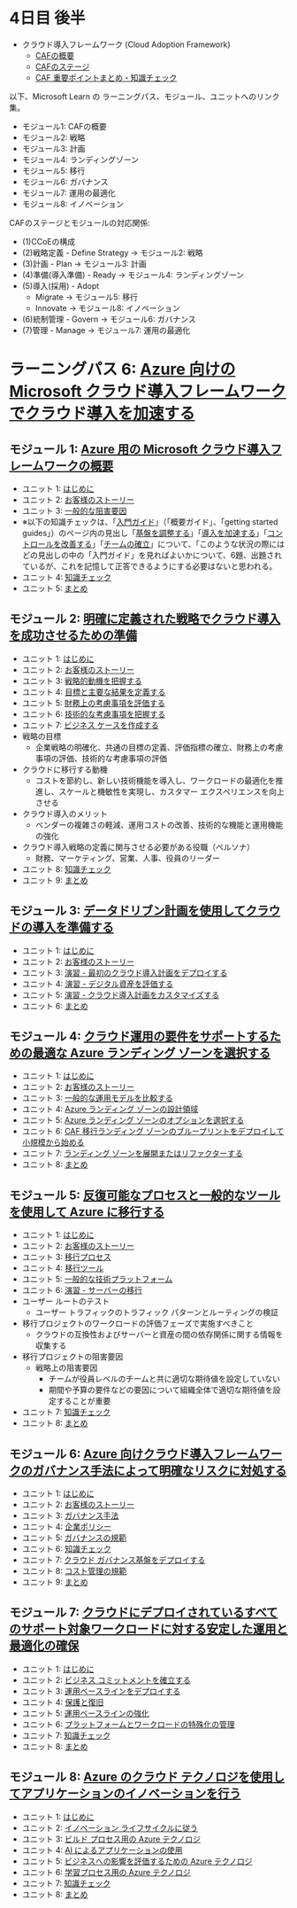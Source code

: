# 4日目 後半

- クラウド導入フレームワーク (Cloud Adoption Framework)
  - [CAFの概要](caf.md)
  - [CAFのステージ](caf-stages.md)
  - [CAF 重要ポイントまとめ・知識チェック](caf-check.md)

以下、Microsoft Learn の ラーニングパス、モジュール、ユニットへのリンク集。

- モジュール1: CAFの概要
- モジュール2: 戦略
- モジュール3: 計画
- モジュール4: ランディングゾーン
- モジュール5: 移行
- モジュール6: ガバナンス
- モジュール7: 運用の最適化
- モジュール8: イノベーション

CAFのステージとモジュールの対応関係:
- (1)CCoEの構成
- (2)戦略定義 - Define Strategy → モジュール2: 戦略
- (3)計画 - Plan → モジュール3: 計画
- (4)準備(導入準備) - Ready → モジュール4: ランディングゾーン
- (5)導入(採用) - Adopt 
  - Migrate → モジュール5: 移行
  - Innovate → モジュール8: イノベーション
- (6)統制管理 - Govern → モジュール6: ガバナンス
- (7)管理 - Manage → モジュール7: 運用の最適化


# ラーニングパス 6: [Azure 向けの Microsoft クラウド導入フレームワークでクラウド導入を加速する](https://docs.microsoft.com/ja-jp/learn/paths/cloud-adoption-framework/)
## モジュール 1: [Azure 用の Microsoft クラウド導入フレームワークの概要](https://docs.microsoft.com/ja-jp/learn/modules/cloud-adoption-framework-getting-started/)
- ユニット 1: [はじめに](https://docs.microsoft.com/ja-jp/learn/modules/cloud-adoption-framework-getting-started/1-introduction)
- ユニット 2: [お客様のストーリー](https://docs.microsoft.com/ja-jp/learn/modules/cloud-adoption-framework-getting-started/2-customer-narrative)
- ユニット 3: [一般的な阻害要因](https://docs.microsoft.com/ja-jp/learn/modules/cloud-adoption-framework-getting-started/3-common-blockers)
- ※以下の知識チェックは、「[入門ガイド](https://docs.microsoft.com/ja-jp/azure/cloud-adoption-framework/get-started/)」（「概要ガイド」、「getting started guides」）のページ内の見出し「[基盤を調整する](https://docs.microsoft.com/ja-jp/azure/cloud-adoption-framework/get-started/#align-foundation)」「[導入を加速する](https://docs.microsoft.com/ja-jp/azure/cloud-adoption-framework/get-started/#accelerate-adoption)」「[コントロールを改善する](https://docs.microsoft.com/ja-jp/azure/cloud-adoption-framework/get-started/#improve-controls)」「[チームの確立](https://docs.microsoft.com/ja-jp/azure/cloud-adoption-framework/get-started/#establish-teams)」について、「このような状況の際にはどの見出しの中の「入門ガイド」を見ればよいかについて、6題、出題されているが、これを記憶して正答できるようにする必要はないと思われる。
- ユニット 4: [知識チェック](https://docs.microsoft.com/ja-jp/learn/modules/cloud-adoption-framework-getting-started/4-knowledge-check)
- ユニット 5: [まとめ](https://docs.microsoft.com/ja-jp/learn/modules/cloud-adoption-framework-getting-started/5-summary)
## モジュール 2: [明確に定義された戦略でクラウド導入を成功させるための準備](https://docs.microsoft.com/ja-jp/learn/modules/cloud-adoption-framework-strategy/)
- ユニット 1: [はじめに](https://docs.microsoft.com/ja-jp/learn/modules/cloud-adoption-framework-strategy/1-introduction)
- ユニット 2: [お客様のストーリー](https://docs.microsoft.com/ja-jp/learn/modules/cloud-adoption-framework-strategy/2-customer-narrative)
- ユニット 3: [戦略的動機を把握する](https://docs.microsoft.com/ja-jp/learn/modules/cloud-adoption-framework-strategy/3-capture-strategic-motivation)
- ユニット 4: [目標と主要な結果を定義する](https://docs.microsoft.com/ja-jp/learn/modules/cloud-adoption-framework-strategy/4-define-objective-key-result)
- ユニット 5: [財務上の考慮事項を評価する](https://docs.microsoft.com/ja-jp/learn/modules/cloud-adoption-framework-strategy/5-evaluate-financial-considerations)
- ユニット 6: [技術的な考慮事項を把握する](https://docs.microsoft.com/ja-jp/learn/modules/cloud-adoption-framework-strategy/6-understand-technical-considerations)
- ユニット 7: [ビジネス ケースを作成する](https://docs.microsoft.com/ja-jp/learn/modules/cloud-adoption-framework-strategy/7a-create-a-business-case)
- 戦略の目標
  - 企業戦略の明確化、共通の目標の定義、評価指標の確立、財務上の考慮事項の評価、技術的な考慮事項の評価
- クラウドに移行する動機
  - コストを節約し、新しい技術機能を導入し、ワークロードの最適化を推進し、スケールと機敏性を実現し、カスタマー エクスペリエンスを向上させる
- クラウド導入のメリット
  - ベンダーの複雑さの軽減、運用コストの改善、技術的な機能と運用機能の強化
- クラウド導入戦略の定義に関与させる必要がある役職（ペルソナ）
  - 財務、マーケティング、営業、人事、役員のリーダー
- ユニット 8: [知識チェック](https://docs.microsoft.com/ja-jp/learn/modules/cloud-adoption-framework-strategy/7-knowledge-check)
- ユニット 9: [まとめ](https://docs.microsoft.com/ja-jp/learn/modules/cloud-adoption-framework-strategy/8-summary)
## モジュール 3: [データドリブン計画を使用してクラウドの導入を準備する](https://docs.microsoft.com/ja-jp/learn/modules/cloud-adoption-framework-plan/)
- ユニット 1: [はじめに](https://docs.microsoft.com/ja-jp/learn/modules/cloud-adoption-framework-plan/1-introduction)
- ユニット 2: [お客様のストーリー](https://docs.microsoft.com/ja-jp/learn/modules/cloud-adoption-framework-plan/2-customer-narrative)
- ユニット 3: [演習 - 最初のクラウド導入計画をデプロイする](https://docs.microsoft.com/ja-jp/learn/modules/cloud-adoption-framework-plan/3-exercise-cloud-adoption-plan)
- ユニット 4: [演習 - デジタル資産を評価する](https://docs.microsoft.com/ja-jp/learn/modules/cloud-adoption-framework-plan/4-exercise-digital-estate-assessment)
- ユニット 5: [演習 - クラウド導入計画をカスタマイズする](https://docs.microsoft.com/ja-jp/learn/modules/cloud-adoption-framework-plan/5-exercise-integrate-assessment-data)
- ユニット 6: [まとめ](https://docs.microsoft.com/ja-jp/learn/modules/cloud-adoption-framework-plan/6-summary)
## モジュール 4: [クラウド運用の要件をサポートするための最適な Azure ランディング ゾーンを選択する](https://docs.microsoft.com/ja-jp/learn/modules/cloud-adoption-framework-ready/)
- ユニット 1: [はじめに](https://docs.microsoft.com/ja-jp/learn/modules/cloud-adoption-framework-ready/1-introduction)
- ユニット 2: [お客様のストーリー](https://docs.microsoft.com/ja-jp/learn/modules/cloud-adoption-framework-ready/2-customer-narrative)
- ユニット 3: [一般的な運用モデルを比較する](https://docs.microsoft.com/ja-jp/learn/modules/cloud-adoption-framework-ready/3-common-operating-models)
- ユニット 4: [Azure ランディング ゾーンの設計領域](https://docs.microsoft.com/ja-jp/learn/modules/cloud-adoption-framework-ready/4-design-areas)
- ユニット 5: [Azure ランディング ゾーンのオプションを選択する](https://docs.microsoft.com/ja-jp/learn/modules/cloud-adoption-framework-ready/5-azure-landing-zone-options)
- ユニット 6: [CAF 移行ランディング ゾーンのブループリントをデプロイして小規模から始める](https://docs.microsoft.com/ja-jp/learn/modules/cloud-adoption-framework-ready/6-deploy-blueprint)
- ユニット 7: [ランディング ゾーンを展開またはリファクターする](https://docs.microsoft.com/ja-jp/learn/modules/cloud-adoption-framework-ready/7-expand-landing-zone)
- ユニット 8: [まとめ](https://docs.microsoft.com/ja-jp/learn/modules/cloud-adoption-framework-ready/8-summary)
## モジュール 5: [反復可能なプロセスと一般的なツールを使用して Azure に移行する](https://docs.microsoft.com/ja-jp/learn/modules/cloud-adoption-framework-migrate/)
- ユニット 1: [はじめに](https://docs.microsoft.com/ja-jp/learn/modules/cloud-adoption-framework-migrate/1-introduction)
- ユニット 2: [お客様のストーリー](https://docs.microsoft.com/ja-jp/learn/modules/cloud-adoption-framework-migrate/2-customer-narrative)
- ユニット 3: [移行プロセス](https://docs.microsoft.com/ja-jp/learn/modules/cloud-adoption-framework-migrate/3-migration-process)
- ユニット 4: [移行ツール](https://docs.microsoft.com/ja-jp/learn/modules/cloud-adoption-framework-migrate/4-migration-tools)
- ユニット 5: [一般的な技術プラットフォーム](https://docs.microsoft.com/ja-jp/learn/modules/cloud-adoption-framework-migrate/5-common-tech-platforms)
- ユニット 6: [演習 - サーバーの移行](https://docs.microsoft.com/ja-jp/learn/modules/cloud-adoption-framework-migrate/6-vm-migration)
- ユーザー ルートのテスト
  - ユーザー トラフィックのトラフィック パターンとルーティングの検証
- 移行プロジェクトのワークロードの評価フェーズで実施すべきこと
  - クラウドの互換性およびサーバーと資産の間の依存関係に関する情報を収集する
- 移行プロジェクトの阻害要因
  - 戦略上の阻害要因
    - チームが役員レベルのチームと共に適切な期待値を設定していない
    - 期間や予算の要件などの要因について組織全体で適切な期待値を設定することが重要
- ユニット 7: [知識チェック](https://docs.microsoft.com/ja-jp/learn/modules/cloud-adoption-framework-migrate/7-knowledge-check)
- ユニット 8: [まとめ](https://docs.microsoft.com/ja-jp/learn/modules/cloud-adoption-framework-migrate/8-summary)
## モジュール 6: [Azure 向けクラウド導入フレームワークのガバナンス手法によって明確なリスクに対処する](https://docs.microsoft.com/ja-jp/learn/modules/cloud-adoption-framework-govern/)
- ユニット 1: [はじめに](https://docs.microsoft.com/ja-jp/learn/modules/cloud-adoption-framework-govern/1-introduction)
- ユニット 2: [お客様のストーリー](https://docs.microsoft.com/ja-jp/learn/modules/cloud-adoption-framework-govern/2-customer-narrative)
- ユニット 3: [ガバナンス手法](https://docs.microsoft.com/ja-jp/learn/modules/cloud-adoption-framework-govern/3-methodology)
- ユニット 4: [企業ポリシー](https://docs.microsoft.com/ja-jp/learn/modules/cloud-adoption-framework-govern/4-corporate-policies)
- ユニット 5: [ガバナンスの規範](https://docs.microsoft.com/ja-jp/learn/modules/cloud-adoption-framework-govern/5-governance-disciplines)
- ユニット 6: [知識チェック](https://docs.microsoft.com/ja-jp/learn/modules/cloud-adoption-framework-govern/6-knowledge-check)
- ユニット 7: [クラウド ガバナンス基盤をデプロイする](https://docs.microsoft.com/ja-jp/learn/modules/cloud-adoption-framework-govern/7-deploy-governance-foundation)
- ユニット 8: [コスト管理の規範](https://docs.microsoft.com/ja-jp/learn/modules/cloud-adoption-framework-govern/8-mature-cost-management)
- ユニット 9: [まとめ](https://docs.microsoft.com/ja-jp/learn/modules/cloud-adoption-framework-govern/9-summary)
## モジュール 7: [クラウドにデプロイされているすべてのサポート対象ワークロードに対する安定した運用と最適化の確保](https://docs.microsoft.com/ja-jp/learn/modules/cloud-adoption-framework-manage/)
- ユニット 1: [はじめに](https://docs.microsoft.com/ja-jp/learn/modules/cloud-adoption-framework-manage/1-introduction)
- ユニット 2: [ビジネス コミットメントを確立する](https://docs.microsoft.com/ja-jp/learn/modules/cloud-adoption-framework-manage/2-business-alignment)
- ユニット 3: [運用ベースラインをデプロイする](https://docs.microsoft.com/ja-jp/learn/modules/cloud-adoption-framework-manage/3-deploy-operations-baseline)
- ユニット 4: [保護と復旧](https://docs.microsoft.com/ja-jp/learn/modules/cloud-adoption-framework-manage/4-protection-and-recovery)
- ユニット 5: [運用ベースラインの強化](https://docs.microsoft.com/ja-jp/learn/modules/cloud-adoption-framework-manage/5-enhance-operations-baseline)
- ユニット 6: [プラットフォームとワークロードの特殊化の管理](https://docs.microsoft.com/ja-jp/learn/modules/cloud-adoption-framework-manage/6-manage-workload-operations)
- ユニット 7: [知識チェック](https://docs.microsoft.com/ja-jp/learn/modules/cloud-adoption-framework-manage/7-knowledge-check)
- ユニット 8: [まとめ](https://docs.microsoft.com/ja-jp/learn/modules/cloud-adoption-framework-manage/8-summary)
## モジュール 8: [Azure のクラウド テクノロジを使用してアプリケーションのイノベーションを行う](https://docs.microsoft.com/ja-jp/learn/modules/innovate-applications-with-azure-cloud-technologies/)
- ユニット 1: [はじめに](https://docs.microsoft.com/ja-jp/learn/modules/innovate-applications-with-azure-cloud-technologies/1-introduction)
- ユニット 2: [イノベーション ライフサイクルに従う](https://docs.microsoft.com/ja-jp/learn/modules/innovate-applications-with-azure-cloud-technologies/2-innovation-lifecycle)
- ユニット 3: [ビルド プロセス用の Azure テクノロジ](https://docs.microsoft.com/ja-jp/learn/modules/innovate-applications-with-azure-cloud-technologies/3-azure-technologies-build-process)
- ユニット 4: [AI によるアプリケーションの使用](https://docs.microsoft.com/ja-jp/learn/modules/innovate-applications-with-azure-cloud-technologies/4-infuse-application-artificial-intelligence)
- ユニット 5: [ビジネスへの影響を評価するための Azure テクノロジ](https://docs.microsoft.com/ja-jp/learn/modules/innovate-applications-with-azure-cloud-technologies/5-azure-technologies-measure-process)
- ユニット 6: [学習プロセス用の Azure テクノロジ](https://docs.microsoft.com/ja-jp/learn/modules/innovate-applications-with-azure-cloud-technologies/6-manage-workload-operations)
- ユニット 7: [知識チェック](https://docs.microsoft.com/ja-jp/learn/modules/innovate-applications-with-azure-cloud-technologies/7-knowledge-check)
- ユニット 8: [まとめ](https://docs.microsoft.com/ja-jp/learn/modules/innovate-applications-with-azure-cloud-technologies/8-summary)